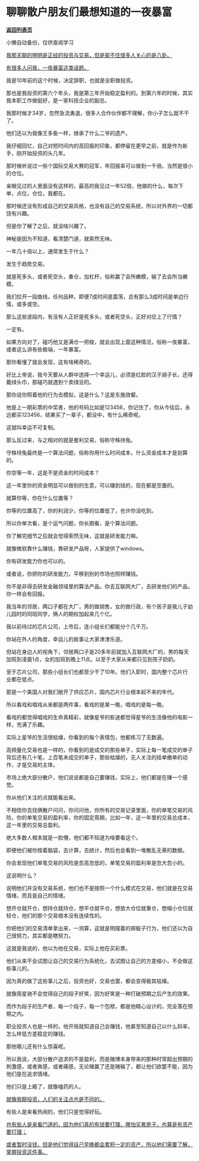 # 聊聊散户朋友们最想知道的一夜暴富

[**返回列表页**](/gzh/记忆承载3)

小懒自动备份，仅供查阅学习

[我那天聊的明明是正经的投资与交易，但是架不住很多人关心的是八卦。](http://mp.weixin.qq.com/s?__biz=Mzg4MTg2MzU3Mg==&mid=2247484445&idx=1&sn=dfee913dcdc37be61d1041969f6d2d11&chksm=cf5e3ae6f829b3f0808b73385bd53287600c5f1150378cc1d4bbe1ec394d2630acbcb0f3d453&scene=21#wechat_redirect)

[有很多人问我，一夜暴富这类话题。](http://mp.weixin.qq.com/s?__biz=Mzg4MTg2MzU3Mg==&mid=2247484445&idx=1&sn=dfee913dcdc37be61d1041969f6d2d11&chksm=cf5e3ae6f829b3f0808b73385bd53287600c5f1150378cc1d4bbe1ec394d2630acbcb0f3d453&scene=21#wechat_redirect)

我是10年前的这个时候，决定辞职，也就是全职做投资。  

那也是我投资的第六个年头，我是第三年开始稳定盈利的。到第六年的时候，其实我本职工作做挺好，是一家科技企业的副总。  

我那时候才34岁，忽然急流勇退，很多人合作伙伴都不理解，你小子怎么就不干了。

他们还以为我像王多鱼一样，继承了什么二爷的遗产。

我仔细回忆，自己对短时间内的高回报的印象，都停留在更早之前，就是作为新手，刚开始投资的头几年。

那时候听说过一些个国际交易大赛的冠军，年回报率可以做到一千倍。当然是很小的仓位。  

亲眼见过的人里面没有这样的，最高的我见过一年52倍，他做的什么，每次下单，点位，仓位，我都在。  

那时候还没有形成自己的交易风格，也没有自己的交易系统，所以对外界的一切都饶有兴趣。  

但是你了解了之后，就没啥兴趣了。  

神秘是因为不知道，看清楚门道，就索然无味。  

一年几十倍以上，通常发生于什么？  

发生于趋势交易。

就是死多头，或者死空头，重仓，加杠杆，俗称赢了会所嫩模，输了去会所当嫩模。

我们拉开一段曲线，任何品种，即便7成时间是震荡，总有那么3成时间是单边行情，或多或空。

那么这些波段内，有没有人正好是死多头，或者死空头，正好对应上了行情？

一定有。

如果方向对了，碰巧他又是满仓一把梭，就会出现上面这种情况，俗称一夜暴富，或者这么讲有些极端，一年暴富。  

那你看懂了就会发现，这有啥稀奇的。  

好比上帝说，我今天要从人群中选择一个幸运儿，必须是红脸的汉子胡子长，还得戴绿头巾，那碰巧就遇到个卖绿豆的。

那你说你照着他的行为去模拟，这是什么？这是东施效颦。  

他是上一期彩票的中奖者，他的号码比如是123456，你记住了，你从今往后，永远都买123456，结果买了一辈子，都没中，有什么稀奇呢。

这就叫幸运不可复制。

那么反过来，与之相对的就是套利交易，俗称守株待兔。  

守株待兔最终是一个算法问题，俗称你用什么时间成本，什么资金成本才是划算的。

你空等一年，这是不是资金的时间成本？

这一年里你的资金明显可以做别的生意，可以赚到钱的，现在都是空置的。

就算你等，你在什么位置等？

你等的位置高了，你的利润少，你等的位置低了，也许你没吃到。  

所以你单次看，是个运气问题，你长期看，是个算法问题。  

你了解完细节之后就会觉得索然无味，这就是研发能力嘛。

就像微软靠什么赚钱，靠研发产品呀，人家提供了windows。

你有研发能力你也可以的。  

或者说，你把你的研发能力，平移到别的市场也照样赚钱。

你不是非得去研发金融领域里的算法产品，你去互联网大厂，去研发他们的产品，你一样会有回报。  

我当年的邻居，两口子都在大厂，男的做销售，女的做行政，有个孩子是我儿子幼儿园时的同班同学，俩人的期权加起来几个亿。

我以前待过的芯片公司，上市后，连小组长们都能分个几千万。

你站在外人的角度，幸运儿的故事让大家津津乐道。  

但站在身边人的视角下，邻居两口子是20多年前就加入互联网大厂的，男的每天加班到凌晨1点，女的加班到晚上11点。以至于大家从来都只见到孩子奶奶。

至于芯片公司，那些小组长们也都至少干了10年。他们入职时，国内整个芯片行业都在低点。

那是一个美国人对我们敞开了供应芯片，国内芯片行业根本起不来的年代。  

所以看戏和唱戏从来都是两件事，看戏的是某一晚，唱戏的是每一晚。  

看戏的都觉得唱戏的生命真精彩，就像星爷的影迷都觉得星爷的生活像他的电影一样，充满了乐趣。  

实际上星爷的生活很枯燥，你看到的每个表情包，他都练习了无数遍。

高频量化交易也是一样的，你看到的是成交的那些单子，实际上每一笔成交的单子背后还有几十笔，上百笔未成交的单子，那些枯燥的，无人关注的挂单撤单的动作，才是交易的主体。

市场上绝大部分散户，他们说说都是自己要赚钱，实际上，他们都是在赚一个感觉。

你从他们关注的点就能看出来。  

不相信你去找俩散户问问，你问问他，你所有的交易记录里面，你的单笔交易的风险，你的单笔交易的盈利率，你的固定周期，比如一年，这一年里的交易总成本，这一年里的交易总盈利。  

绝大多数人根本就是一脸懵，他们都不知道为啥要看这个。  

即便他们被你按着脑袋，去计算，去统计，然后也会看到一堆散乱无章的数据。  

你会发现他们单笔交易的风险是忽高忽低的，单笔交易的盈利率是忽大忽小的。

这说明什么？  

说明他们并没有交易系统，他们也不是按照一个什么模式在交易，他们就是在交易情绪，而且是自己的情绪。  

想开仓就开仓，想持仓就持仓，想平仓就平仓，想放大仓位就重仓，想缩小仓位就轻仓，他们的那个交易根本没有连续性的。

你把他们的交易清单拿出来，一测算，这就是明摆着的掷骰子行为，他们还以为自己很努力，其实都是瞎努力。

这就是我说的，他以为他在交易，实际上他在买彩票。

他们从来不会试图让自己的交易行为系统化，去试图让自己的方差缩小，不会做这些事儿的。  

因为真的做了这些事儿之后，投资也好，交易也罢，都会变得极其枯燥。  

就像周星驰不会觉得自己的段子好笑，因为好笑是一种打破预期之后产生的效果。  

而作为段子的生产者，每一个段子，每一个包袱，都是他精心设计的，完全落在预期之内。  

职业投资人也是一样的，他开局就知道自己会赚钱，他甚至知道自己以什么斜率，怎么样低方差稳定的赚钱。

那他哪儿还有什么惊喜呢。

所以我说，大部分散户追求的不是盈利，而是赌博本身带来的那种时常超出预期的刺激感，或者爽感，或者痛感，无论赌赢了还是赌输了，都让他们欲罢不能，因为他们是在追求情绪。

他们只是上瘾了，就像嗑药的人。

[就像我聊投资，人们的关注点也是不同的。](http://mp.weixin.qq.com/s?__biz=Mzg4MTg2MzU3Mg==&mid=2247484445&idx=1&sn=dfee913dcdc37be61d1041969f6d2d11&chksm=cf5e3ae6f829b3f0808b73385bd53287600c5f1150378cc1d4bbe1ec394d2630acbcb0f3d453&scene=21#wechat_redirect)

有些人是来看热闹的，他们只是觉得好玩。

[也有些人是来看门道的，因为他们真的有钱要打理，哪怕买套房子，也算是有资产要打理；  
](http://mp.weixin.qq.com/s?__biz=Mzg4MTg2MzU3Mg==&mid=2247484445&idx=1&sn=dfee913dcdc37be61d1041969f6d2d11&chksm=cf5e3ae6f829b3f0808b73385bd53287600c5f1150378cc1d4bbe1ec394d2630acbcb0f3d453&scene=21#wechat_redirect)

[或者暂时没钱，但是他们觉得自己早晚都会累积一定的资产，所以他们需要了解，掌握投资这件事。](http://mp.weixin.qq.com/s?__biz=Mzg4MTg2MzU3Mg==&mid=2247484445&idx=1&sn=dfee913dcdc37be61d1041969f6d2d11&chksm=cf5e3ae6f829b3f0808b73385bd53287600c5f1150378cc1d4bbe1ec394d2630acbcb0f3d453&scene=21#wechat_redirect)

